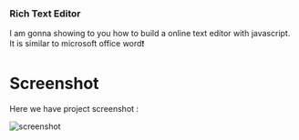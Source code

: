 
### Rich Text Editor
I am gonna showing to you how to build a online text editor with javascript. It is similar to microsoft office word❗️

# Screenshot
Here we have project screenshot :

![screenshot](screenshot.jpg)